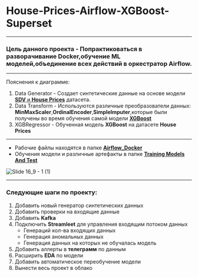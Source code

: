 # House-Prices-Airflow-XGBoost-Superset
---
### Цель данного проекта - Попрактиковаться в разворачивание Docker,обучение ML моделей,объединение всех действий в оркестратор Airflow.
---
Пояснения к диаграмме:
1. Data Generator - Создает синтетические данные на основе модели [**SDV** и **House Prices**](https://github.com/ArtamonowAleksey/House-Prices-Airflow-Superset/blob/main/Training%20Models%20And%20Test/Train%20random%20data%20generator.ipynb) датасета.
2. Data Transform - Используются различные преобразователи данных: **MinMaxScaler**,**OrdinalEncoder**,**SimpleImputer**,которые были получены во время обучения самой модели [**XGBoost**](https://github.com/ArtamonowAleksey/House-Prices-Airflow-Superset/blob/main/Training%20Models%20And%20Test/Create%20Model%20House%20Prices.ipynb)
3. XGBRegressor - Обученная модель **XGBoost** на датасете **House Prices**
---
- Рабочие файлы находятся в папке [**Airflow_Docker**](https://github.com/ArtamonowAleksey/House-Prices-Airflow-Superset/tree/main/Airflow_Docker)
- Обучения модели и различные артефакты в папке [**Training Models And Test**](https://github.com/ArtamonowAleksey/House-Prices-Airflow-Superset/tree/main/Training%20Models%20And%20Test)

![Slide 16_9 - 1 (1)](https://github.com/user-attachments/assets/241e054c-5203-4e60-944a-b922f04db5c2)

---
### Следующие шаги по проекту:
1. Добавить новый генератор синтетических данных
2. Добавить проверки на входящие данные
3. Добавить **Kafka**
4. Подключить **Streamleet** для управления входящим потоком данных
   - Генераций кол-ва входящих данных
   - Генерация аномальных данных
   - Генерация данных на которых не обучалась модель
5. Добавить аллерты в **телеграмм** по данным
6. Расширить **EDA** по модели
7. Добавить автоматическое переобучение модели
8. Вынести весь проект в облако
